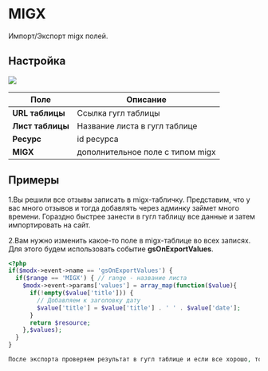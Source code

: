 # MIGX

Импорт/Экспорт migx полей.  

## **Настройка**

![](https://file.modx.pro/files/4/5/8/458cde4c4df9a839d414ff89e121fbb4.jpg)


| Поле | Описание |
| -- | -- |
| **URL таблицы** | Ссылка гугл таблицы |
| **Лист таблицы** | Название листа в гугл таблице |
| **Ресурс** | id ресурса |
| **MIGX** | дополнительное поле с типом migx |

## Примеры

1.Вы решили все отзывы записать в migx-табличку. Представим, что у вас много отзывов и тогда добавлять через админку займет много времени. Гораздно быстрее занести в гугл таблицу все данные и затем импортировать на сайт.

2.Вам нужно изменить какое-то поле в migx-таблице во всех записях. Для этого будем использовать событие **gsOnExportValues**.

```php
<?php
if($modx->event->name == 'gsOnExportValues') {
  if($range == 'MIGX') { // range - название листа 
    $modx->event->params['values'] = array_map(function($value){
      if(!empty($value['title'])) {
        // Добавляем к заголовку дату
        $value['title'] = $value['title'] . ' ' . $value['date'];
      }
      return $resource;
    },$values);
  }	
}

После экспорта проверяем результат в гугл таблице и если все хорошо, то импортируем обратно данные.
	
